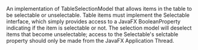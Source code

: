 An implementation of TableSelectionModel that allows items in the table to be selectable or unselectable.
Table items must implement the Selectable interface, which simply provides access to a JavaFX BooleanProperty
indicating if the item is selectable or not. The selection model will deselect items that become unselectable; access to the Selectable's selctable property should only be made from the JavaFX Application Thread.
